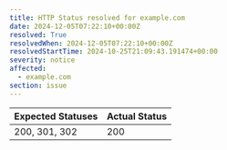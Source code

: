 ```yaml
---
title: HTTP Status resolved for example.com
date: 2024-12-05T07:22:10+00:00Z
resolved: True
resolvedWhen: 2024-12-05T07:22:10+00:00Z
resolvedStartTime: 2024-10-25T21:09:43.191474+00:00
severity: notice
affected:
  - example.com
section: issue
---
```


| Expected Statuses | Actual Status  |
|-------------------|----------------|
| 200, 301, 302 | 200 |
